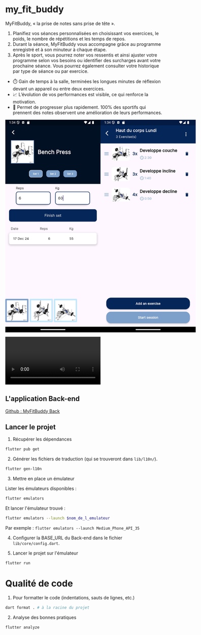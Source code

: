 # my_fit_buddy

MyFitBuddy, « la prise de notes sans prise de tête ».

1) Planifiez vos séances personnalisées en choisissant vos exercices, le poids, le nombre de répétitions et les temps de repos.
2) Durant la séance, MyFitBuddy vous accompagne grâce au programme enregistré et à son minuteur à chaque étape.
3) Après le sport, vous pourrez noter vos ressentis et ainsi ajuster votre programme selon vos besoins ou identifier des surcharges avant votre prochaine séance. Vous pourrez également consulter votre historique par type de séance ou par exercice.

- ⏱️ Gain de temps à la salle, terminées les longues minutes de réflexion devant un appareil ou entre deux exercices.
- 📈 L’évolution de vos performances est visible, ce qui renforce la motivation.
- 🏅 Permet de progresser plus rapidement. 100% des sportifs qui prennent des notes observent une amélioration de leurs performances.

<div style="display:flex; width:100%; justify-content:space-around">
    <img src='capture_1.jpg' style="width:300px;">
    <img src='capture_2.jpg' style="width:300px;">
</div>

![](video_presentation.mp4)

## L'application Back-end
<a href="https://github.com/BaptisteGosselet/my_fit_buddy_back">Github : MyFitBuddy Back</a>

## Lancer le projet

1. Récupérer les dépendances 
```sh
flutter pub get
```

2. Générer les fichiers de traduction (qui se trouveront dans `lib/l10n/`).
```sh
flutter gen-l10n
```

3. Mettre en place un émulateur 

Lister les émulateurs disponibles : 
```sh
flutter emulators
```
Et lancer l'émulateur trouvé : 
```sh
flutter emulators --launch $nom_de_l_emulateur
``` 

Par exemple : `flutter emulators --launch Medium_Phone_API_35`

4. Configurer la BASE_URL du Back-end dans le fichier `lib/core/config.dart`.

5. Lancer le projet sur l'émulateur

```sh
flutter run
```

# Qualité de code

1. Pour formatter le code (indentations, sauts de lignes, etc.)
```sh
dart format . # à la racine du projet
```
2. Analyse des bonnes pratiques
```sh
flutter analyze
```
